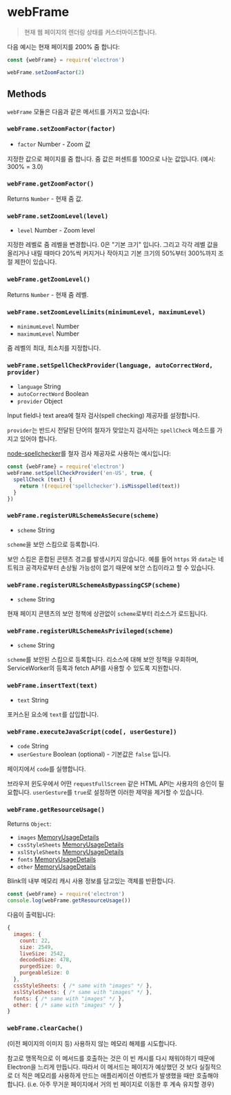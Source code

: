 # webFrame

> 현재 웹 페이지의 렌더링 상태를 커스터마이즈합니다.

다음 예시는 현재 페이지를 200% 줌 합니다:

```javascript
const {webFrame} = require('electron')

webFrame.setZoomFactor(2)
```

## Methods

`webFrame` 모듈은 다음과 같은 메서드를 가지고 있습니다:

### `webFrame.setZoomFactor(factor)`

* `factor` Number - Zoom 값

지정한 값으로 페이지를 줌 합니다. 줌 값은 퍼센트를 100으로 나눈 값입니다.
(예시: 300% = 3.0)

### `webFrame.getZoomFactor()`

Returns `Number` - 현재 줌 값.

### `webFrame.setZoomLevel(level)`

* `level` Number - Zoom level

지정한 레벨로 줌 레벨을 변경합니다. 0은 "기본 크기" 입니다. 그리고 각각 레벨 값을
올리거나 내릴 때마다 20%씩 커지거나 작아지고 기본 크기의 50%부터 300%까지 조절 제한이
있습니다.

### `webFrame.getZoomLevel()`

Returns `Number` - 현재 줌 레벨.

### `webFrame.setZoomLevelLimits(minimumLevel, maximumLevel)`

* `minimumLevel` Number
* `maximumLevel` Number

줌 레벨의 최대, 최소치를 지정합니다.

### `webFrame.setSpellCheckProvider(language, autoCorrectWord, provider)`

* `language` String
* `autoCorrectWord` Boolean
* `provider` Object

Input field나 text area에 철자 검사(spell checking) 제공자를 설정합니다.

`provider`는 반드시 전달된 단어의 철자가 맞았는지 검사하는 `spellCheck` 메소드를
가지고 있어야 합니다.

[node-spellchecker][spellchecker]를 철자 검사 제공자로 사용하는 예시입니다:

```javascript
const {webFrame} = require('electron')
webFrame.setSpellCheckProvider('en-US', true, {
  spellCheck (text) {
    return !(require('spellchecker').isMisspelled(text))
  }
})
```

### `webFrame.registerURLSchemeAsSecure(scheme)`

* `scheme` String

`scheme`을 보안 스킴으로 등록합니다.

보안 스킴은 혼합된 콘텐츠 경고를 발생시키지 않습니다. 예를 들어 `https` 와 `data`는
네트워크 공격자로부터 손상될 가능성이 없기 때문에 보안 스킴이라고 할 수 있습니다.

### `webFrame.registerURLSchemeAsBypassingCSP(scheme)`

* `scheme` String

현재 페이지 콘텐츠의 보안 정책에 상관없이 `scheme`로부터 리소스가 로드됩니다.

### `webFrame.registerURLSchemeAsPrivileged(scheme)`

 * `scheme` String

`scheme`를 보안된 스킴으로 등록합니다. 리소스에 대해 보안 정책을 우회하며,
ServiceWorker의 등록과 fetch API를 사용할 수 있도록 지원합니다.

### `webFrame.insertText(text)`

* `text` String

포커스된 요소에 `text`를 삽입합니다.

### `webFrame.executeJavaScript(code[, userGesture])`

* `code` String
* `userGesture` Boolean (optional) - 기본값은 `false` 입니다.

페이지에서 `code`를 실행합니다.

브라우저 윈도우에서 어떤 `requestFullScreen` 같은 HTML API는 사용자의 승인이
필요합니다. `userGesture`를 `true`로 설정하면 이러한 제약을 제거할 수 있습니다.

### `webFrame.getResourceUsage()`

Returns `Object`:
* `images` [MemoryUsageDetails](structures/memory-usage-details.md)
* `cssStyleSheets` [MemoryUsageDetails](structures/memory-usage-details.md)
* `xslStyleSheets` [MemoryUsageDetails](structures/memory-usage-details.md)
* `fonts` [MemoryUsageDetails](structures/memory-usage-details.md)
* `other` [MemoryUsageDetails](structures/memory-usage-details.md)

Blink의 내부 메모리 캐시 사용 정보를 담고있는 객체를 반환합니다.

```javascript
const {webFrame} = require('electron')
console.log(webFrame.getResourceUsage())
```

다음이 출력됩니다:

```javascript
{
  images: {
    count: 22,
    size: 2549,
    liveSize: 2542,
    decodedSize: 478,
    purgedSize: 0,
    purgeableSize: 0
  },
  cssStyleSheets: { /* same with "images" */ },
  xslStyleSheets: { /* same with "images" */ },
  fonts: { /* same with "images" */ },
  other: { /* same with "images" */ }
}
```

### `webFrame.clearCache()`

(이전 페이지의 이미지 등) 사용하지 않는 메모리 해제를 시도합니다.

참고로 맹목적으로 이 메서드를 호출하는 것은 이 빈 캐시를 다시 채워야하기 때문에
Electron을 느리게 만듭니다. 따라서 이 메서드는 페이지가 예상했던 것 보다 실질적으로 더
적은 메모리를 사용하게 만드는 애플리케이션 이벤트가 발생했을 때만 호출해야 합니다.
(i.e. 아주 무거운 페이지에서 거의 빈 페이지로 이동한 후 계속 유지할 경우)

[spellchecker]: https://github.com/atom/node-spellchecker
